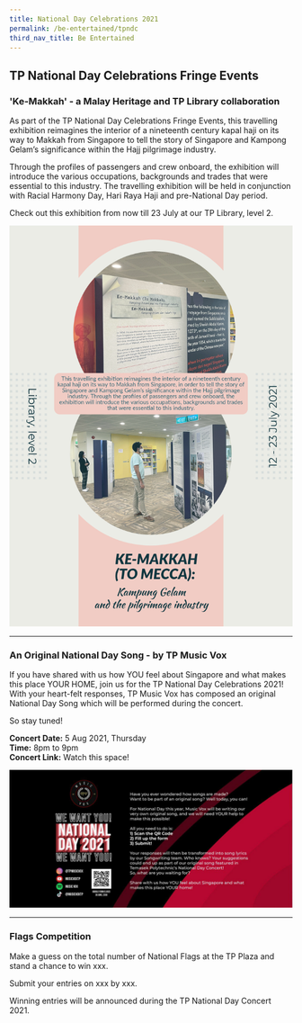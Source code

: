 ```yaml
---
title: National Day Celebrations 2021
permalink: /be-entertained/tpndc
third_nav_title: Be Entertained
---
```

## TP National Day Celebrations Fringe Events

<h3>'Ke-Makkah'  - a Malay Heritage and TP Library collaboration</h3>

As part of the TP National Day Celebrations Fringe Events, this travelling exhibition reimagines the interior of a nineteenth century
kapal haji on its way to Makkah from Singapore to tell the story of Singapore and Kampong Gelam’s significance within the Hajj pilgrimage industry. 

Through the profiles of passengers and crew onboard, the exhibition will introduce the various occupations, backgrounds and trades that were essential to this industry. The travelling exhibition will be held in conjunction with Racial Harmony Day, Hari Raya Haji and pre-National Day period.
 
 Check out this exhibition from now till 23 July at our TP Library, level 2. 

![TravellingExhibition](/images/BeInvolved-NDC-LIB.jpg)

---
<h3>An Original National Day Song - by TP Music Vox</h3>

If you have shared with us how YOU feel about Singapore and what makes this place YOUR HOME, join us for the TP National Day Celebrations 2021! With your heart-felt responses, TP Music Vox has composed an original National Day Song which will be performed during the concert. 

So stay tuned!

**Concert Date:**  5 Aug 2021, Thursday  
**Time:** 8pm to 9pm  
**Concert Link:** Watch this space!

![OriginalNDC](/images/BeEntertained-NDC-OriginalSong.png)

---
<h3>Flags Competition</h3>

Make a guess on the total number of National Flags at the TP Plaza and stand a chance to win xxx. 

Submit your entries on xxx by xxx. 

Winning entries will be announced during the TP National Day Concert 2021. 